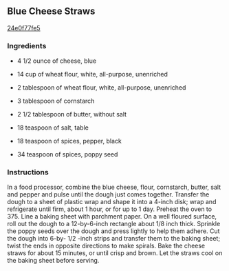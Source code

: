 ## Blue Cheese Straws

[24e0f77fe5](http://www.food.com/recipe/blue-cheese-straws-254983)

### Ingredients

 - 4 1/2 ounce of cheese, blue

 - 14 cup of wheat flour, white, all-purpose, unenriched

 - 2 tablespoon of wheat flour, white, all-purpose, unenriched

 - 3 tablespoon of cornstarch

 - 2 1/2 tablespoon of butter, without salt

 - 18 teaspoon of salt, table

 - 18 teaspoon of spices, pepper, black

 - 34 teaspoon of spices, poppy seed

### Instructions

In a food processor, combine the blue cheese, flour, cornstarch, butter, salt and pepper and pulse until the dough just comes together. Transfer the dough to a sheet of plastic wrap and shape it into a 4-inch disk; wrap and refrigerate until firm, about 1 hour, or for up to 1 day. Preheat the oven to 375. Line a baking sheet with parchment paper. On a well floured surface, roll out the dough to a 12-by-6-inch rectangle about 1/8 inch thick. Sprinkle the poppy seeds over the dough and press lightly to help them adhere. Cut the dough into 6-by- 1/2 -inch strips and transfer them to the baking sheet; twist the ends in opposite directions to make spirals. Bake the cheese straws for about 15 minutes, or until crisp and brown. Let the straws cool on the baking sheet before serving.
